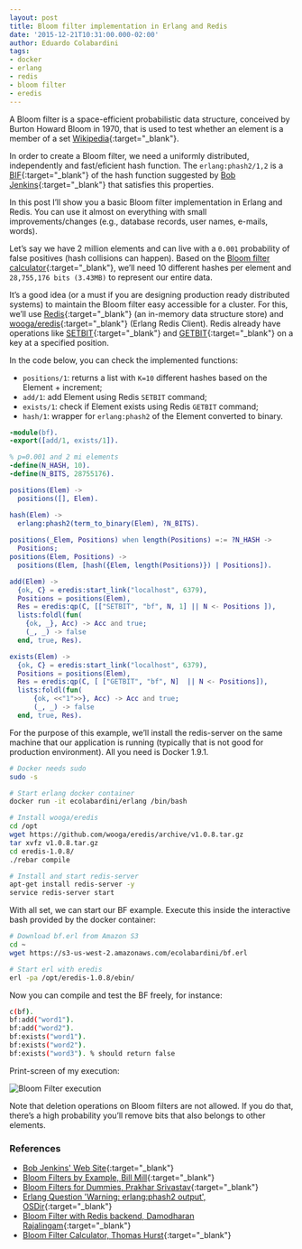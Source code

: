 ```yaml
---
layout: post
title: Bloom filter implementation in Erlang and Redis
date: '2015-12-21T10:31:00.000-02:00'
author: Eduardo Colabardini
tags:
- docker
- erlang
- redis
- bloom filter
- eredis
---
```


A Bloom filter is a space-efficient probabilistic data structure, conceived by Burton Howard Bloom in 1970, that is used to test whether an element is a member of a set [Wikipedia](https://en.wikipedia.org/wiki/Bloom_filter){:target="_blank"}.

In order to create a Bloom filter, we need a uniformly distributed, independently and fast/eficient hash function. The ``erlang:phash2/1,2`` is a [BIF](https://github.com/blackberry/Erlang-OTP/blob/master/erts/emulator/beam/utils.c#L976){:target="_blank"} of the hash function suggested by [Bob Jenkins](http://www.burtleburtle.net/bob/){:target="_blank"} that satisfies this properties.

In this post I’ll show you a basic Bloom filter implementation in Erlang and Redis. You can use it almost on everything with small improvements/changes (e.g., database records, user names, e-mails, words).

Let’s say we have 2 million elements and can live with a ``0.001`` probability of false positives (hash collisions can happen). Based on the [Bloom filter calculator](http://hur.st/bloomfilter?n=2000000&p=0.001){:target="_blank"}, we’ll need 10 different hashes per element and ``28,755,176 bits (3.43MB)`` to represent our entire data. 

It’s a good idea (or a must if you are designing production ready distributed systems) to maintain the Bloom filter easy accessible for a cluster. For this, we’ll use [Redis](http://redis.io/){:target="_blank"} (an in-memory data structure store) and [wooga/eredis](https://github.com/wooga/eredis){:target="_blank"} (Erlang Redis Client). Redis already have operations like [SETBIT](http://redis.io/commands/SETBIT){:target="_blank"} and [GETBIT](http://redis.io/commands/GETBIT){:target="_blank"} on a key at a specified position.

In the code below, you can check the implemented functions:
* ``positions/1``: returns a list with ``K=10`` different hashes based on the Element + increment; 
* ``add/1``: add Element using Redis ``SETBIT`` command; 
* ``exists/1``: check if Element exists using Redis ``GETBIT`` command; 
* ``hash/1``: wrapper for ``erlang:phash2`` of the Element converted to binary.

~~~erlang
-module(bf).
-export([add/1, exists/1]).

% p=0.001 and 2 mi elements
-define(N_HASH, 10).
-define(N_BITS, 28755176).

positions(Elem) -> 
  positions([], Elem).

hash(Elem) -> 
  erlang:phash2(term_to_binary(Elem), ?N_BITS).
 
positions(_Elem, Positions) when length(Positions) =:= ?N_HASH -> 
  Positions;
positions(Elem, Positions) -> 
  positions(Elem, [hash({Elem, length(Positions)}) | Positions]).

add(Elem) ->
  {ok, C} = eredis:start_link("localhost", 6379),
  Positions = positions(Elem),
  Res = eredis:qp(C, [["SETBIT", "bf", N, 1] || N <- Positions ]),
  lists:foldl(fun(
    {ok, _}, Acc) -> Acc and true; 
    (_, _) -> false 
  end, true, Res).

exists(Elem) ->
  {ok, C} = eredis:start_link("localhost", 6379),
  Positions = positions(Elem),
  Res = eredis:qp(C, [ ["GETBIT", "bf", N]  || N <- Positions]),
  lists:foldl(fun(
      {ok, <<"1">>}, Acc) -> Acc and true; 
      (_, _) -> false 
  end, true, Res).
~~~ 

For the purpose of this example, we’ll install the redis-server on the same machine that our application is running (typically that is not good for production environment). All you need is Docker 1.9.1.

~~~bash
# Docker needs sudo
sudo -s

# Start erlang docker container
docker run -it ecolabardini/erlang /bin/bash

# Install wooga/eredis
cd /opt
wget https://github.com/wooga/eredis/archive/v1.0.8.tar.gz
tar xvfz v1.0.8.tar.gz
cd eredis-1.0.8/
./rebar compile

# Install and start redis-server
apt-get install redis-server -y
service redis-server start
~~~

With all set, we can start our BF example. Execute this inside the interactive bash provided by the docker container:

~~~bash
# Download bf.erl from Amazon S3
cd ~
wget https://s3-us-west-2.amazonaws.com/ecolabardini/bf.erl

# Start erl with eredis
erl -pa /opt/eredis-1.0.8/ebin/
~~~

Now you can compile and test the BF freely, for instance:

~~~bash
c(bf).
bf:add("word1").
bf:add("word2").
bf:exists("word1").
bf:exists("word2").
bf:exists("word3"). % should return false
~~~

Print-screen of my execution: 

![Bloom Filter execution](../../../../assets/2015-12-20.png)
 
Note that deletion operations on Bloom filters are not allowed. If you do that, there’s a high probability you’ll remove bits that also belongs to other elements.
 
### References

* [Bob Jenkins' Web Site](http://www.burtleburtle.net/bob/){:target="_blank"}
* [Bloom Filters by Example, Bill Mill](http://billmill.org/bloomfilter-tutorial/){:target="_blank"}
* [Bloom Filters for Dummies, Prakhar Srivastav](http://prakhar.me/articles/bloom-filters-for-dummies/){:target="_blank"}
* [Erlang Question 'Warning: erlang:phash2 output', OSDir](http://osdir.com/ml/erlang-questions-programming/2009-05/msg00179.html){:target="_blank"}
* [Bloom Filter with Redis backend, Damodharan Rajalingam](https://github.com/rdamodharan/redbloom){:target="_blank"}
* [Bloom Filter Calculator, Thomas Hurst](http://hur.st/bloomfilter){:target="_blank"}

